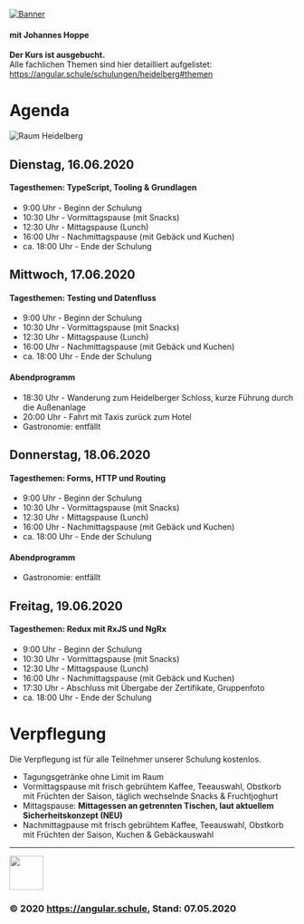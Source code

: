 [![Banner](http://assets.angular.schule/logo-angular-schulung-heidelberg-2019-03.png)](https://angular.schule/schulungen/heidelberg)

#### **mit Johannes Hoppe**

**Der Kurs ist ausgebucht.**  
Alle fachlichen Themen sind hier detailliert aufgelistet: https://angular.schule/schulungen/heidelberg#themen


# Agenda

![Raum Heidelberg](http://assets.angular.schule/raum-heidelberg-schmal.jpg)

## Dienstag, 16.06.2020
#### Tagesthemen: TypeScript, Tooling & Grundlagen

* 9:00 Uhr - Beginn der Schulung  
* 10:30 Uhr - Vormittagspause (mit Snacks)   
* 12:30 Uhr - Mittagspause (Lunch)  
* 16:00 Uhr - Nachmittagspause (mit Gebäck und Kuchen)  
* ca. 18:00 Uhr - Ende der Schulung   


## Mittwoch, 17.06.2020
#### Tagesthemen: Testing und Datenfluss

* 9:00 Uhr - Beginn der Schulung  
* 10:30 Uhr - Vormittagspause (mit Snacks)  
* 12:30 Uhr - Mittagspause (Lunch)  
* 16:00 Uhr - Nachmittagspause (mit Gebäck und Kuchen)  
* ca. 18:00 Uhr - Ende der Schulung  

#### Abendprogramm

* 18:30 Uhr - Wanderung zum Heidelberger Schloss, kurze Führung durch die Außenanlage
* 20:00 Uhr - Fahrt mit Taxis zurück zum Hotel
* Gastronomie: entfällt


## Donnerstag, 18.06.2020
#### Tagesthemen: Forms, HTTP und Routing

* 9:00 Uhr - Beginn der Schulung  
* 10:30 Uhr - Vormittagspause (mit Snacks)  
* 12:30 Uhr - Mittagspause (Lunch)  
* 16:00 Uhr - Nachmittagspause (mit Gebäck und Kuchen)  
* ca. 18:00 Uhr - Ende der Schulung  

#### Abendprogramm

* Gastronomie: entfällt

## Freitag, 19.06.2020
#### Tagesthemen: Redux mit RxJS und NgRx

* 9:00 Uhr - Beginn der Schulung  
* 10:30 Uhr - Vormittagspause (mit Snacks)  
* 12:30 Uhr - Mittagspause (Lunch)  
* 16:00 Uhr - Nachmittagspause (mit Gebäck und Kuchen)  
* 17:30 Uhr - Abschluss mit Übergabe der Zertifikate, Gruppenfoto
* ca. 18:00 Uhr - Ende der Schulung  


# Verpflegung

Die Verpflegung ist für alle Teilnehmer unserer Schulung kostenlos.

* Tagungsgetränke ohne Limit im Raum
* Vormittagspause mit frisch gebrühtem Kaffee, Teeauswahl, Obstkorb mit Früchten der Saison, täglich wechselnde Snacks & Fruchtjoghurt  
* Mittagspause: **Mittagessen an getrennten Tischen, laut aktuellem Sicherheitskonzept (NEU)**
* Nachmittagpause mit frisch gebrühtem Kaffee, Teeauswahl, Obstkorb mit Früchten der Saison, Kuchen & Gebäckauswahl


<hr>

<img src="http://assets.angular.schule/logo-angular-schule.png" height="60">

### &copy; 2020 https://angular.schule, Stand: 07.05.2020

